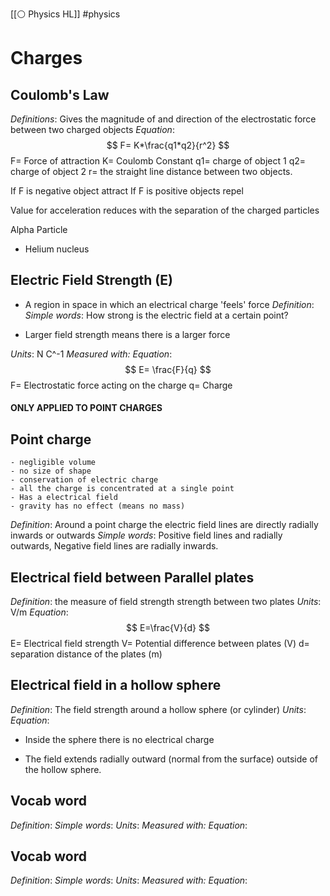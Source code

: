 [[⚪ Physics HL]] #physics  

# Charges

## Coulomb's Law 
*Definitions*: Gives the magnitude of and direction of the electrostatic force between two charged objects
*Equation*: $$
F= K*\frac{q1*q2}{r^2}
$$
F= Force of attraction 
K= Coulomb Constant 
q1= charge of object 1 
q2= charge of object 2 
r= the straight line distance between two objects. 

If F is negative object attract 
If F is positive objects repel 

Value for acceleration reduces with the separation of the charged particles 

Alpha Particle 
- Helium nucleus 

## Electric Field Strength (E)
- A region in space in which an electrical charge 'feels' force
*Definition*: 
*Simple words*: How strong is the electric field at a certain point?

- Larger field strength means there is a larger force 

*Units*: N C^-1
*Measured with:* 
*Equation*: $$
E= \frac{F}{q}
$$
F= Electrostatic force acting on the charge
q= Charge 

#### ONLY APPLIED TO POINT CHARGES 

## Point charge

	- negligible volume 
	- no size of shape 
	- conservation of electric charge 
	- all the charge is concentrated at a single point
	- Has a electrical field 
	- gravity has no effect (means no mass)

*Definition*: Around a point charge the electric field lines are directly radially inwards or outwards 
*Simple words*: Positive field lines and radially outwards, Negative field lines are radially inwards. 

## Electrical field between Parallel plates

*Definition*: the measure of field strength strength between two plates
*Units*: V/m
*Equation*: $$
E=\frac{V}{d}
$$
E= Electrical field strength 
V= Potential difference between plates (V)
d= separation distance of the plates (m)



## Electrical field in a hollow sphere

*Definition*: The field strength around a hollow sphere (or cylinder) 
*Units*: 
*Equation*:

- Inside the sphere there is no electrical charge 

- The field extends radially outward (normal from the surface) outside of the hollow sphere. 



## Vocab word 
*Definition*:
*Simple words*: 
*Units*: 
*Measured with:* 
*Equation*: 



## Vocab word 
*Definition*:
*Simple words*: 
*Units*: 
*Measured with:* 
*Equation*: 